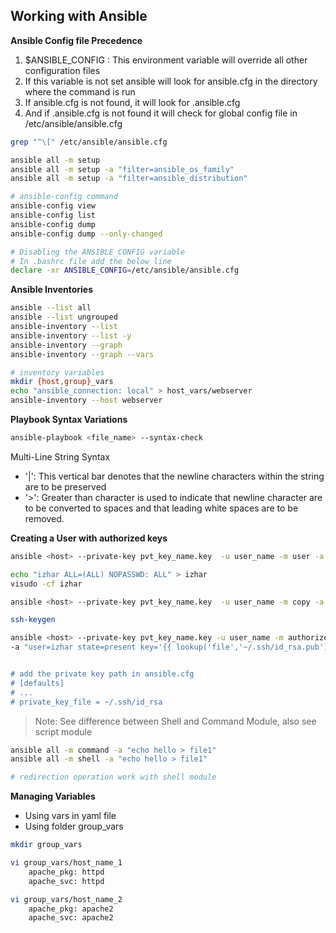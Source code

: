 ## Working with Ansible
**Ansible Config file Precedence**
1. $ANSIBLE_CONFIG : This environment variable will override all other configuration files
2. If this variable is not set ansible will look for ansible.cfg in the directory where the command is run
3. If ansible.cfg is not found, it will look for .ansible.cfg
4. And if .ansible.cfg is not found it will check for global config file in /etc/ansible/ansible.cfg


```bash
grep "^\[" /etc/ansible/ansible.cfg

ansible all -m setup
ansible all -m setup -a "filter=ansible_os_family"
ansible all -m setup -a "filter=ansible_distribution"

# ansible-config command
ansible-config view
ansible-config list
ansible-config dump
ansible-config dump --only-changed

# Disabling the ANSIBLE_CONFIG variable
# In .bashrc file add the below line
declare -xr ANSIBLE_CONFIG=/etc/ansible/ansible.cfg

```

**Ansible Inventories**
```bash
ansible --list all
ansible --list ungrouped
ansible-inventory --list
ansible-inventory --list -y
ansible-inventory --graph 
ansible-inventory --graph --vars

# inventory variables
mkdir {host,group}_vars
echo "ansible_connection: local" > host_vars/webserver
ansible-inventory --host webserver
```

**Playbook Syntax Variations**
```bash
ansible-playbook <file_name> --syntax-check
```

Multi-Line String Syntax
- '|':  This vertical bar denotes that the newline characters within the string are to be preserved
- '>': Greater than character is used to indicate that newline character are to be converted to spaces and that leading white spaces are to be removed.


**Creating a User with authorized keys**
```bash
ansible <host> --private-key pvt_key_name.key  -u user_name -m user -a "name=izhar state=present"

echo "izhar ALL=(ALL) NOPASSWD: ALL" > izhar
visudo -cf izhar

ansible <host> --private-key pvt_key_name.key  -u user_name -m copy -a "src=izhar dest=/etc/sudoers.d/"

ssh-keygen

ansible <host> --private-key pvt_key_name.key -u user_name -m authorized_key \
-a "user=izhar state=present key='{{ lookup('file','~/.ssh/id_rsa.pub') }} 


# add the private key path in ansible.cfg
# [defaults]
# ...
# private_key_file = ~/.ssh/id_rsa
```

> Note: See difference between Shell and Command Module, also see script module

```bash
ansible all -m command -a "echo hello > file1"
ansible all -m shell -a "echo hello > file1"

# redirection operation work with shell module
```

**Managing Variables**
- Using vars in yaml file
- Using folder group_vars

```bash
mkdir group_vars

vi group_vars/host_name_1
    apache_pkg: httpd
    apache_svc: httpd

vi group_vars/host_name_2
    apache_pkg: apache2
    apache_svc: apache2
```
